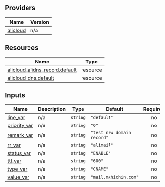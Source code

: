 <!-- BEGIN_TF_DOCS -->
## Providers

| Name | Version |
|------|---------|
| <a name="provider_alicloud"></a> [alicloud](#provider\_alicloud) | n/a |

## Resources

| Name | Type |
|------|------|
| [alicloud_alidns_record.default](https://registry.terraform.io/providers/hashicorp/alicloud/latest/docs/resources/alidns_record) | resource |
| [alicloud_dns.default](https://registry.terraform.io/providers/hashicorp/alicloud/latest/docs/resources/dns) | resource |

## Inputs

| Name | Description | Type | Default | Required |
|------|-------------|------|---------|:--------:|
| <a name="input_line_var"></a> [line\_var](#input\_line\_var) | n/a | `string` | `"default"` | no |
| <a name="input_priority_var"></a> [priority\_var](#input\_priority\_var) | n/a | `string` | `"0"` | no |
| <a name="input_remark_var"></a> [remark\_var](#input\_remark\_var) | n/a | `string` | `"test new domain record"` | no |
| <a name="input_rr_var"></a> [rr\_var](#input\_rr\_var) | n/a | `string` | `"alimail"` | no |
| <a name="input_status_var"></a> [status\_var](#input\_status\_var) | n/a | `string` | `"ENABLE"` | no |
| <a name="input_ttl_var"></a> [ttl\_var](#input\_ttl\_var) | n/a | `string` | `"600"` | no |
| <a name="input_type_var"></a> [type\_var](#input\_type\_var) | n/a | `string` | `"CNAME"` | no |
| <a name="input_value_var"></a> [value\_var](#input\_value\_var) | n/a | `string` | `"mail.mxhichin.com"` | no |
<!-- END_TF_DOCS -->    